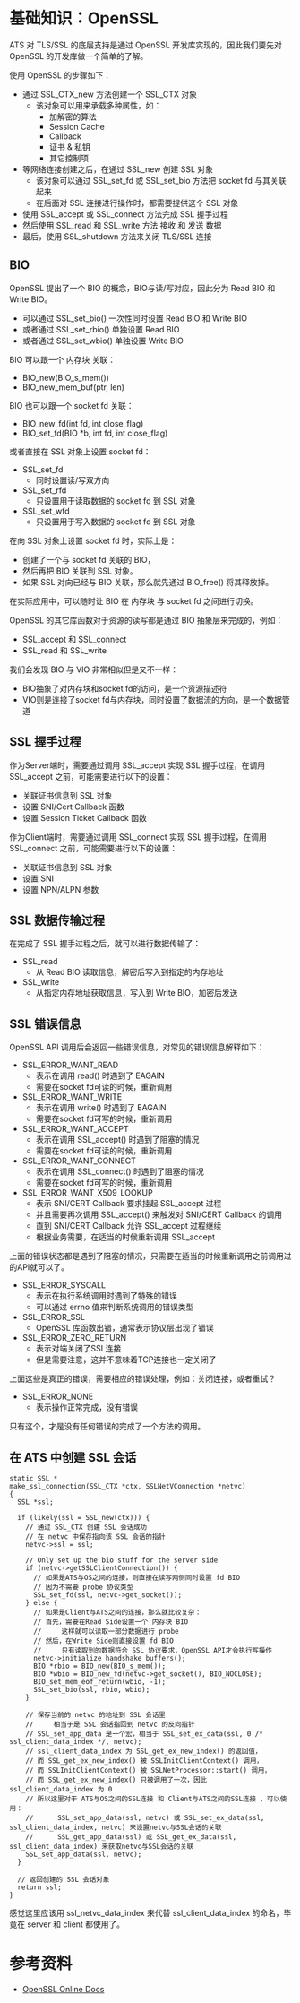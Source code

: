 # 基础知识：OpenSSL

ATS 对 TLS/SSL 的底层支持是通过 OpenSSL 开发库实现的，因此我们要先对 OpenSSL 的开发库做一个简单的了解。

使用 OpenSSL 的步骤如下：

  - 通过 SSL_CTX_new 方法创建一个 SSL_CTX 对象
    - 该对象可以用来承载多种属性，如：
      - 加解密的算法
      - Session Cache
      - Callback
      - 证书 & 私钥
      - 其它控制项
  - 等网络连接创建之后，在通过 SSL_new 创建 SSL 对象
    - 该对象可以通过 SSL_set_fd 或 SSL_set_bio 方法把 socket fd 与其关联起来
    - 在后面对 SSL 连接进行操作时，都需要提供这个 SSL 对象
  - 使用 SSL_accept 或 SSL_connect 方法完成 SSL 握手过程
  - 然后使用 SSL_read 和 SSL_write 方法 接收 和 发送 数据
  - 最后，使用 SSL_shutdown 方法来关闭 TLS/SSL 连接

## BIO

OpenSSL 提出了一个 BIO 的概念，BIO与读/写对应，因此分为 Read BIO 和 Write BIO。

  - 可以通过 SSL_set_bio() 一次性同时设置 Read BIO 和 Write BIO
  - 或者通过 SSL_set_rbio() 单独设置 Read BIO
  - 或者通过 SSL_set_wbio() 单独设置 Write BIO

BIO 可以跟一个 内存块 关联：

  - BIO_new(BIO_s_mem())
  - BIO_new_mem_buf(ptr, len)

BIO 也可以跟一个 socket fd 关联：

  - BIO_new_fd(int fd, int close_flag)
  - BIO_set_fd(BIO *b, int fd, int close_flag)

或者直接在 SSL 对象上设置 socket fd：

  - SSL_set_fd
    - 同时设置读/写双方向
  - SSL_set_rfd
    - 只设置用于读取数据的 socket fd 到 SSL 对象
  - SSL_set_wfd
    - 只设置用于写入数据的 socket fd 到 SSL 对象

在向 SSL 对象上设置 socket fd 时，实际上是：

  - 创建了一个与 socket fd 关联的 BIO，
  - 然后再把 BIO 关联到 SSL 对象。
  - 如果 SSL 对向已经与 BIO 关联，那么就先通过 BIO_free() 将其释放掉。

在实际应用中，可以随时让 BIO 在 内存块 与 socket fd 之间进行切换。

OpenSSL 的其它库函数对于资源的读写都是通过 BIO 抽象层来完成的，例如：

  - SSL_accept 和 SSL_connect
  - SSL_read 和 SSL_write

我们会发现 BIO 与 VIO 非常相似但是又不一样：

  - BIO抽象了对内存块和socket fd的访问，是一个资源描述符
  - VIO则是连接了socket fd与内存块，同时设置了数据流的方向，是一个数据管道

## SSL 握手过程

作为Server端时，需要通过调用 SSL_accept 实现 SSL 握手过程，在调用 SSL_accept 之前，可能需要进行以下的设置：

  - 关联证书信息到 SSL 对象
  - 设置 SNI/Cert Callback 函数 
  - 设置 Session Ticket Callback 函数

作为Client端时，需要通过调用 SSL_connect 实现 SSL 握手过程，在调用 SSL_connect 之前，可能需要进行以下的设置：

  - 关联证书信息到 SSL 对象
  - 设置 SNI
  - 设置 NPN/ALPN 参数

## SSL 数据传输过程

在完成了 SSL 握手过程之后，就可以进行数据传输了：

  - SSL_read
    - 从 Read BIO 读取信息，解密后写入到指定的内存地址
  - SSL_write
    - 从指定内存地址获取信息，写入到 Write BIO，加密后发送

## SSL 错误信息

OpenSSL API 调用后会返回一些错误信息，对常见的错误信息解释如下：

  - SSL_ERROR_WANT_READ
    - 表示在调用 read() 时遇到了 EAGAIN
    - 需要在socket fd可读的时候，重新调用
  - SSL_ERROR_WANT_WRITE
    - 表示在调用 write() 时遇到了 EAGAIN
    - 需要在socket fd可写的时候，重新调用
  - SSL_ERROR_WANT_ACCEPT
    - 表示在调用 SSL_accept() 时遇到了阻塞的情况
    - 需要在socket fd可读的时候，重新调用
  - SSL_ERROR_WANT_CONNECT
    - 表示在调用 SSL_connect() 时遇到了阻塞的情况
    - 需要在socket fd可写的时候，重新调用
  - SSL_ERROR_WANT_X509_LOOKUP
    - 表示 SNI/CERT Callback 要求挂起 SSL_accept 过程
    - 并且需要再次调用 SSL_accept() 来触发对 SNI/CERT Callback 的调用
    - 直到 SNI/CERT Callback 允许 SSL_accept 过程继续
    - 根据业务需要，在适当的时候重新调用 SSL_accept

上面的错误状态都是遇到了阻塞的情况，只需要在适当的时候重新调用之前调用过的API就可以了。

  - SSL_ERROR_SYSCALL
    - 表示在执行系统调用时遇到了特殊的错误
    - 可以通过 errno 值来判断系统调用的错误类型
  - SSL_ERROR_SSL
    - OpenSSL 库函数出错，通常表示协议层出现了错误
  - SSL_ERROR_ZERO_RETURN
    - 表示对端关闭了SSL连接
    - 但是需要注意，这并不意味着TCP连接也一定关闭了

上面这些是真正的错误，需要相应的错误处理，例如：关闭连接，或者重试？

  - SSL_ERROR_NONE
    - 表示操作正常完成，没有错误 

只有这个，才是没有任何错误的完成了一个方法的调用。

## 在 ATS 中创建 SSL 会话

```
static SSL *
make_ssl_connection(SSL_CTX *ctx, SSLNetVConnection *netvc)
{
  SSL *ssl;

  if (likely(ssl = SSL_new(ctx))) {
    // 通过 SSL_CTX 创建 SSL 会话成功
    // 在 netvc 中保存指向该 SSL 会话的指针
    netvc->ssl = ssl;

    // Only set up the bio stuff for the server side
    if (netvc->getSSLClientConnection()) {
      // 如果是ATS与OS之间的连接，则直接在读写两侧同时设置 fd BIO
      // 因为不需要 probe 协议类型
      SSL_set_fd(ssl, netvc->get_socket());
    } else {
      // 如果是Client与ATS之间的连接，那么就比较复杂：
      // 首先，需要在Read Side设置一个 内存块 BIO
      //     这样就可以读取一部分数据进行 probe
      // 然后，在Write Side则直接设置 fd BIO
      //     只有读取到的数据符合 SSL 协议要求，OpenSSL API才会执行写操作
      netvc->initialize_handshake_buffers();
      BIO *rbio = BIO_new(BIO_s_mem());
      BIO *wbio = BIO_new_fd(netvc->get_socket(), BIO_NOCLOSE);
      BIO_set_mem_eof_return(wbio, -1);
      SSL_set_bio(ssl, rbio, wbio);
    }

    // 保存当前的 netvc 的地址到 SSL 会话里
    //     相当于是 SSL 会话指回到 netvc 的反向指针
    // SSL_set_app_data 是一个宏，相当于 SSL_set_ex_data(ssl, 0 /* ssl_client_data_index */, netvc);
    // ssl_client_data_index 为 SSL_get_ex_new_index() 的返回值，
    // 而 SSL_get_ex_new_index() 被 SSLInitClientContext() 调用，
    // 而 SSLInitClientContext() 被 SSLNetProcessor::start() 调用，
    // 而 SSL_get_ex_new_index() 只被调用了一次，因此 ssl_client_data_index 为 0
    // 所以这里对于 ATS与OS之间的SSL连接 和 Client与ATS之间的SSL连接 ，可以使用：
    //      SSL_set_app_data(ssl, netvc) 或 SSL_set_ex_data(ssl, ssl_client_data_index, netvc) 来设置netvc与SSL会话的关联
    //      SSL_get_app_data(ssl) 或 SSL_get_ex_data(ssl, ssl_client_data_index) 来获取netvc与SSL会话的关联
    SSL_set_app_data(ssl, netvc);
  }

  // 返回创建的 SSL 会话对象
  return ssl;
}
```

感觉这里应该用 ssl_netvc_data_index 来代替 ssl_client_data_index 的命名，毕竟在 server 和 client 都使用了。

# 参考资料

- [OpenSSL Online Docs](https://www.openssl.org/docs/manmaster/ssl/SSL.html)
